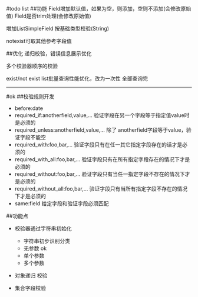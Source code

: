#todo list
##功能
Field增加默认值，如果为空，则添加，空则不添加(会修改原始值)
Field是否trim处理(会修改原始值)

增加ListSimpleField 按基础类型校验(String)

notexist可取其他参考字段值


##优化
递归校验，错误信息展示优化

多个校验器顺序的校验

exist/not exist list批量查询性能优化，改为一次性 全部查询完




---
#ok
##校验规则开发
* before:date
* required_if:anotherfield,value,…
验证字段在另一个字段等于指定值value时是必须的
* required_unless:anotherfield,value,…
除了 anotherfield字段等于value，验证字段不能空
* required_with:foo,bar,…
验证字段只有在任一其它指定字段存在的话才是必须的
* required_with_all:foo,bar,…
验证字段只有在所有指定字段存在的情况下才是必须的
* required_without:foo,bar,…
验证字段只有当任一指定字段不存在的情况下才是必须的
* required_without_all:foo,bar,…
验证字段只有当所有指定字段不存在的情况下才是必须的
* same:field
给定字段和验证字段必须匹配


##功能点
* 校验器通过字符串初始化 
    - 字符串初步识别分类
    - 无参数 ok
    - 单个参数 
    - 多个参数 

* 对象递归 校验
* 集合字段校验


